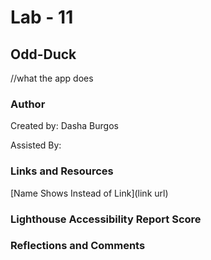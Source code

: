 # Lab - 11

## Odd-Duck

//what the app does

### Author

Created by: Dasha Burgos

Assisted By:

### Links and Resources

[Name Shows Instead of Link](link url)

### Lighthouse Accessibility Report Score

### Reflections and Comments
